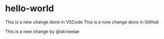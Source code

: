 # hello-world
<!-- CHANGE @albertetpx-->
This is a new change done in VSCode
This is a now change done in GitHub
<!-- TODO @skriwelae add code line -->
This is a new change by @skriwelae
